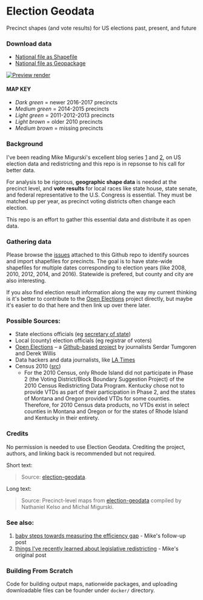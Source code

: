 # Election Geodata
Precinct shapes (and vote results) for US elections past, present, and future

### Download data

- [National file as Shapefile](https://s3.amazonaws.com/nvkelso-election-geodata/branches/master/nation-shp.zip)
- [National file as Geopackage](https://s3.amazonaws.com/nvkelso-election-geodata/branches/master/nation.gpkg)

[![Preview render](https://s3.amazonaws.com/nvkelso-election-geodata/branches/master/render.png)](https://s3.amazonaws.com/nvkelso-election-geodata/branches/master/render.png)

#### MAP KEY

- _Dark green_ = newer 2016-2017 precincts
- _Medium green_ = 2014-2015 precincts
- _Light green_ = 2011-2012-2013 precincts
- _Light brown_ = older 2010 precincts
- _Medium brown_ = missing precincts

### Background

I've been reading Mike Migurski's excellent blog series [1](http://mike.teczno.com/notes/redistricting.html) and [2](http://mike.teczno.com/notes/redistricting/measuring-efficiency-gap.html), on US election data and redistricting and this repo is in repsonse to his call for better data.

For analysis to be rigorous, **geographic shape data** is needed at the precinct level, and **vote results** for local races like state house, state senate, and federal representative to the U.S. Congress is essential. They must be matched up per year, as precinct voting districts often change each election.

This repo is an effort to gather this essential data and distribute it as open data.

### Gathering data

Please browse the [issues](https://github.com/nvkelso/election-geodata/issues) attached to this Github repo to identify sources and import shapefiles for precincts. The goal is to have state-wide shapefiles for multiple dates corresponding to election years (like 2008, 2010, 2012, 2014, and 2016). Statewide is prefered, but county and city are also interesting.

If you also find election result information along the way my current thinking is it's better to contribute to the [Open Elections](https://github.com/openelections) project directly, but maybe it's easier to do that here and then link up over there later.

### Possible Sources:

- State elections officials (eg [secretary of state](http://www.nass.org/))
- Local (county) election officials (eg registrar of voters)
- [Open Elections](http://www.openelections.net/) – a [Github-based project](https://github.com/openelections) by journalists Serdar Tumgoren and Derek Willis
- Data hackers and data journalists, like [LA Times](https://github.com/datadesk/california-2016-election-precinct-maps)
- Census 2010 ([src](https://www.census.gov/geo/reference/gtc/gtc_vtd.html))
    - For the 2010 Census, only Rhode Island did not participate in Phase 2 (the Voting District/Block Boundary Suggestion Project) of the 2010 Census Redistricting Data Program.  Kentucky chose not to provide VTDs as part of their participation in Phase 2, and the states of Montana and Oregon provided VTDs for some counties.  Therefore, for 2010 Census data products, no VTDs exist in select counties in Montana and Oregon or for the states of Rhode Island and Kentucky in their entirety.

### Credits

No permission is needed to use Election Geodata. Crediting the project, authors, and linking back is recommended but not required.

Short text:

> Source: [election-geodata](https://github.com/nvkelso/election-geodata/).

Long text: 

> Source: Precinct-level maps from [election-geodata](https://github.com/nvkelso/election-geodata/) compiled by Nathaniel Kelso and Michal Migurski.

### See also:

1. [baby steps towards measuring the efficiency gap](http://mike.teczno.com/notes/redistricting/measuring-efficiency-gap.html) - Mike's follow-up post
2. [things I’ve recently learned about legislative redistricting](http://mike.teczno.com/notes/redistricting.html) - Mike's original post

### Building From Scratch

Code for building output maps, nationwide packages, and uploading downloadable files can be founder under `docker/` directory.
